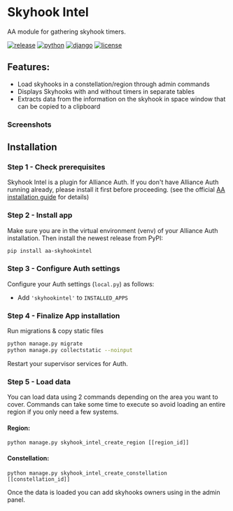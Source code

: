 # Skyhook Intel

AA module for gathering skyhook timers.

[![release](https://img.shields.io/pypi/v/aa-skyhookintel?label=release)](https://pypi.org/project/aa-skyhookintel/)
[![python](https://img.shields.io/pypi/pyversions/aa-skyhookintel)](https://pypi.org/project/aa-skyhookintel/)
[![django](https://img.shields.io/pypi/djversions/aa-skyhookintel?label=django)](https://pypi.org/project/aa-skyhookintel/)
[![license](https://img.shields.io/badge/license-MIT-green)](https://gitlab.com/r0kym/aa-skyhookintel/-/blob/master/LICENSE)

## Features:

- Load skyhooks in a constellation/region through admin commands
- Displays Skyhooks with and without timers in separate tables
- Extracts data from the information on the skyhook in space window that can be copied to a clipboard

### Screenshots

## Installation

### Step 1 - Check prerequisites

Skyhook Intel is a plugin for Alliance Auth. If you don't have Alliance Auth running already, please install it first before proceeding. (see the official [AA installation guide](https://allianceauth.readthedocs.io/en/latest/installation/auth/allianceauth/) for details)

### Step 2 - Install app

Make sure you are in the virtual environment (venv) of your Alliance Auth installation. Then install the newest release from PyPI:

```bash
pip install aa-skyhookintel
```

### Step 3 - Configure Auth settings

Configure your Auth settings (`local.py`) as follows:

- Add `'skyhookintel'` to `INSTALLED_APPS`

### Step 4 - Finalize App installation

Run migrations & copy static files

```bash
python manage.py migrate
python manage.py collectstatic --noinput
```

Restart your supervisor services for Auth.

### Step 5 - Load data

You can load data using 2 commands depending on the area you want to cover.
Commands can take some time to execute so avoid loading an entire region if you only need a few systems.

#### Region:

```shell
python manage.py skyhook_intel_create_region [[region_id]]
```

#### Constellation:

```shell
python manage.py skyhook_intel_create_constellation [[constellation_id]]
```

Once the data is loaded you can add skyhooks owners using in the admin panel.
